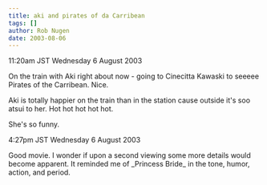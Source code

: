 ```yaml
---
title: aki and pirates of da Carribean
tags: []
author: Rob Nugen
date: 2003-08-06
---
```


<p class=date>11:20am JST Wednesday 6 August 2003</p>

<p>On the train with Aki right about now - going to Cinecitta Kawaski
to seeeee Pirates of the Carribean.  Nice.</p>

<p>Aki is totally happier on the train than in the station cause
outside it's soo atsui to her.  Hot hot hot hot hot.</p>

<p>She's so funny.</p>

<p class=date>4:27pm JST Wednesday 6 August 2003</p>

<p>Good movie.  I wonder if upon a second viewing some more details
would become apparent.  It reminded me of _Princess Bride_ in the
tone, humor, action, and period.</p>
